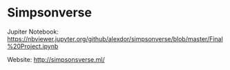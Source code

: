 # Simpsonverse

Jupiter Notebook: https://nbviewer.jupyter.org/github/alexdor/simpsonverse/blob/master/Final%20Project.ipynb

Website: http://simpsonsverse.ml/
